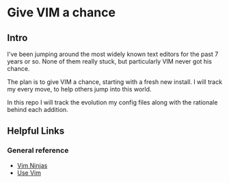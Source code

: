 # Give VIM a chance

## Intro

I've been jumping around the most widely known text editors for the past 7 years or so. None of them really stuck, but particularly VIM never got his chance.

The plan is to give VIM a chance, starting with a fresh new install. I will track my every move, to help others jump into this world.

In this repo I will track the evolution my config files along with the rationale behind each addition.

## Helpful Links

### General reference

* [Vim Ninjas](http://www.vimninjas.com/)
* [Use Vim](http://usevim.com/)

